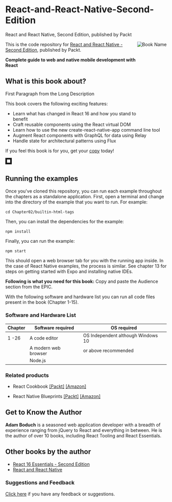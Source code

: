 # React-and-React-Native-Second-Edition

React and React Native, Second Edition, published by Packt



<a href="https://www.packtpub.com/application-development/react-and-react-native-second-edition"><img src="https://www.packtpub.com/sites/default/files/B11282_cover.png" alt="Book Name" height="256px" align="right"></a>

This is the code repository for [React and React Native - Second Edition](https://www.packtpub.com/application-development/react-and-react-native-second-edition), published by Packt.

**Complete guide to web and native mobile development with React**

## What is this book about?

First Paragraph from the Long Description

This book covers the following exciting features:

- Learn what has changed in React 16 and how you stand to benefit
- Craft reusable components using the React virtual DOM
- Learn how to use the new create-react-native-app command line tool
- Augment React components with GraphQL for data using Relay
- Handle state for architectural patterns using Flux

If you feel this book is for you, get your [copy](https://www.amazon.com/dp/1789346797) today!

<a href="https://www.packtpub.com/?utm_source=github&utm_medium=banner&utm_campaign=GitHubBanner"><img src="https://raw.githubusercontent.com/PacktPublishing/GitHub/master/GitHub.png"
alt="https://www.packtpub.com/" border="5" /></a>

## Running the examples

Once you've cloned this repository, you can run each example throughout the
chapters as a standalone application. First, open a terminal and change into
the directory of the example that you want to run. For example:

```
cd Chapter02/builtin-html-tags
```

Then, you can install the dependencies for the example:

```
npm install
```

Finally, you can run the example:

```
npm start
```

This should open a web browser tab for you with the running app inside. In the
case of React Native examples, the process is similar. See chapter 13 for
steps on getting started with Expo and installing native IDEs.

**Following is what you need for this book:**
Copy and paste the Audience section from the EPIC.

With the following software and hardware list you can run all code files present in the book (Chapter 1-15).

### Software and Hardware List

| Chapter | Software required    | OS required                        |
| ------- | -------------------- | ---------------------------------- |
| 1 -26   | A code editor        | OS Independent although Windows 10 |
|         | A modern web browser | or above recommended               |
|         | Node.js              |                                    |

### Related products <Other books you may enjoy>

- React Cookbook [[Packt]](https://www.packtpub.com/web-development/react-cookbook?utm_source=github&utm_medium=repository&utm_campaign=9781783980727) [[Amazon]](https://www.amazon.com/dp/1783980729)

- React Native Blueprints [[Packt]](https://www.packtpub.com/web-development/react-native-blueprints?utm_source=github&utm_medium=repository&utm_campaign=9781787288096) [[Amazon]](https://www.amazon.com/dp/1787288099)

## Get to Know the Author

**Adam Boduch**
is a seasoned web application developer with a breadth of experience ranging from jQuery to React and everything in between. He is the author of over 10 books, including React Tooling and React Essentials.

## Other books by the author

- [React 16 Essentials - Second Edition](https://www.packtpub.com/web-development/react-16-essentials-second-edition?utm_source=github&utm_medium=repository&utm_campaign=9781787126046)
- [React and React Native](https://www.packtpub.com/web-development/react-and-react-native?utm_source=github&utm_medium=repository&utm_campaign=9781786465658)

### Suggestions and Feedback

[Click here](https://docs.google.com/forms/d/e/1FAIpQLSdy7dATC6QmEL81FIUuymZ0Wy9vH1jHkvpY57OiMeKGqib_Ow/viewform) if you have any feedback or suggestions.
